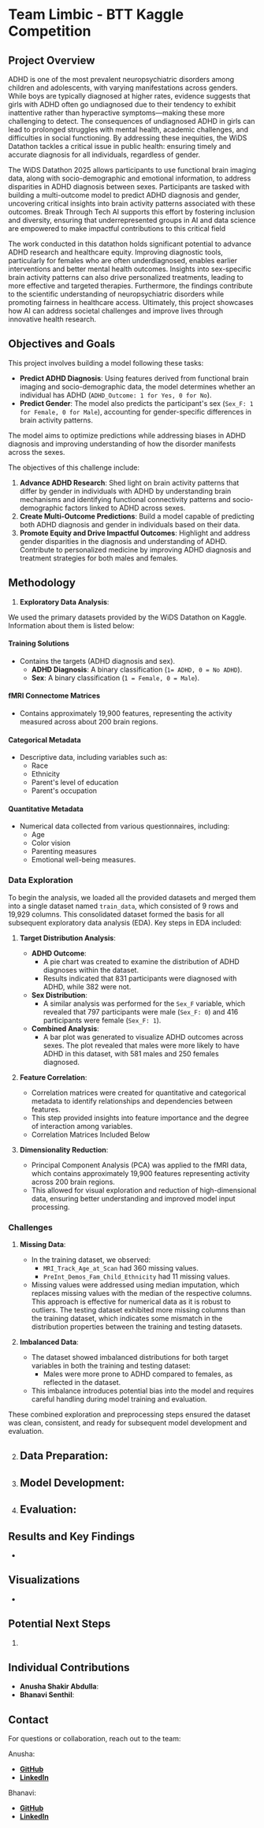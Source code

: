 # Team Limbic - BTT Kaggle Competition

## **Project Overview**  
ADHD is one of the most prevalent neuropsychiatric disorders among children and adolescents, with varying manifestations across genders. While boys are typically diagnosed at higher rates, evidence suggests that girls with ADHD often go undiagnosed due to their tendency to exhibit inattentive rather than hyperactive symptoms—making these more challenging to detect. The consequences of undiagnosed ADHD in girls can lead to prolonged struggles with mental health, academic challenges, and difficulties in social functioning. By addressing these inequities, the WiDS Datathon tackles a critical issue in public health: ensuring timely and accurate diagnosis for all individuals, regardless of gender.

The WiDS Datathon 2025 allows participants to use functional brain imaging data, along with socio-demographic and emotional information, to address disparities in ADHD diagnosis between sexes. Participants are tasked with building a multi-outcome model to predict ADHD diagnosis and gender, uncovering critical insights into brain activity patterns associated with these outcomes. Break Through Tech AI supports this effort by fostering inclusion and diversity, ensuring that underrepresented groups in AI and data science are empowered to make impactful contributions to this critical field

The work conducted in this datathon holds significant potential to advance ADHD research and healthcare equity. Improving diagnostic tools, particularly for females who are often underdiagnosed, enables earlier interventions and better mental health outcomes. Insights into sex-specific brain activity patterns can also drive personalized treatments, leading to more effective and targeted therapies. Furthermore, the findings contribute to the scientific understanding of neuropsychiatric disorders while promoting fairness in healthcare access. Ultimately, this project showcases how AI can address societal challenges and improve lives through innovative health research. 


## Objectives and Goals

This project involves building a model following these tasks:
- **Predict ADHD Diagnosis**: Using features derived from functional brain imaging and socio-demographic data, the model determines whether an individual has ADHD (`ADHD_Outcome: 1 for Yes, 0 for No`).
- **Predict Gender**: The model also predicts the participant's sex (`Sex_F: 1 for Female, 0 for Male`), accounting for gender-specific differences in brain activity patterns.  

The model aims to optimize predictions while addressing biases in ADHD diagnosis and improving understanding of how the disorder manifests across the sexes.

The objectives of this challenge include:
1. **Advance ADHD Research**: Shed light on brain activity patterns that differ by gender in individuals with ADHD by understanding brain mechanisms and identifying functional connectivity patterns and socio-demographic factors linked to ADHD across sexes.
2. **Create Multi-Outcome Predictions**: Build a model capable of predicting both ADHD diagnosis and gender in individuals based on their data.
3. **Promote Equity and Drive Impactful Outcomes**: Highlight and address gender disparities in the diagnosis and understanding of ADHD. Contribute to personalized medicine by improving ADHD diagnosis and treatment strategies for both males and females.


## Methodology
1. **Exploratory Data Analysis**:  

We used the primary datasets provided by the WiDS Datathon on Kaggle. Information about them is listed below:

#### **Training Solutions**
- Contains the targets (ADHD diagnosis and sex).
  - **ADHD Diagnosis**: A binary classification (`1= ADHD, 0 = No ADHD`).
  - **Sex**: A binary classification (`1 = Female, 0 = Male`).

#### **fMRI Connectome Matrices**
- Contains approximately 19,900 features, representing the activity measured across about 200 brain regions.

#### **Categorical Metadata**
- Descriptive data, including variables such as:
  - Race
  - Ethnicity
  - Parent's level of education
  - Parent's occupation

#### **Quantitative Metadata**
- Numerical data collected from various questionnaires, including:
  - Age
  - Color vision
  - Parenting measures
  - Emotional well-being measures.


### **Data Exploration**
To begin the analysis, we loaded all the provided datasets and merged them into a single dataset named `train_data`, which consisted of 9 rows and 19,929 columns. This consolidated dataset formed the basis for all subsequent exploratory data analysis (EDA). Key steps in EDA included:

1. **Target Distribution Analysis**:
   - **ADHD Outcome**: 
     - A pie chart was created to examine the distribution of ADHD diagnoses within the dataset.
     - Results indicated that 831 participants were diagnosed with ADHD, while 382 were not.
   - **Sex Distribution**:
     - A similar analysis was performed for the `Sex_F` variable, which revealed that 797 participants were male (`Sex_F: 0`) and 416 participants were female (`Sex_F: 1`).
   - **Combined Analysis**:
     - A bar plot was generated to visualize ADHD outcomes across sexes. The plot revealed that males were more likely to have ADHD in this dataset, with 581 males and 250 females diagnosed.

2. **Feature Correlation**:
   - Correlation matrices were created for quantitative and categorical metadata to identify relationships and dependencies between features.
   - This step provided insights into feature importance and the degree of interaction among variables.
   - Correlation Matrices Included Below

3. **Dimensionality Reduction**:
   - Principal Component Analysis (PCA) was applied to the fMRI data, which contains approximately 19,900 features representing activity across 200 brain regions.
   - This allowed for visual exploration and reduction of high-dimensional data, ensuring better understanding and improved model input processing.

### **Challenges**

1. **Missing Data**:
   - In the training dataset, we observed:
     - `MRI_Track_Age_at_Scan` had 360 missing values.
     - `PreInt_Demos_Fam_Child_Ethnicity` had 11 missing values.
   - Missing values were addressed using median imputation, which replaces missing values with the median of the respective columns. This approach is effective for numerical data as it is robust to outliers.
   The testing dataset exhibited more missing columns than the training dataset, which indicates some mismatch in the distribution properties between the training and testing datasets.

2. **Imbalanced Data**:
   - The dataset showed imbalanced distributions for both target variables in both the training and testing dataset:
     - Males were more prone to ADHD compared to females, as reflected in the dataset.
   - This imbalance introduces potential bias into the model and requires careful handling during model training and evaluation.

These combined exploration and preprocessing steps ensured the dataset was clean, consistent, and ready for subsequent model development and evaluation.


2. **Data Preparation**:  
   - 

3. **Model Development**:  
   - 

4. **Evaluation**:  
   - 

## Results and Key Findings
- 
## Visualizations
- 

## Potential Next Steps
1.   

## Individual Contributions
- **Anusha Shakir Abdulla**: 
- **Bhanavi Senthil**: 

## Contact
For questions or collaboration, reach out to the team:  

Anusha:
 - [**GitHub**](https://github.com/AnushaAbdulla)
 - [**LinkedIn**](https://www.linkedin.com/in/AnushaAbdulla)

Bhanavi:
 - [**GitHub**](https://github.com/navi1121)
 - [**LinkedIn**](https://www.linkedin.com/in/bhanavisenthil/)
